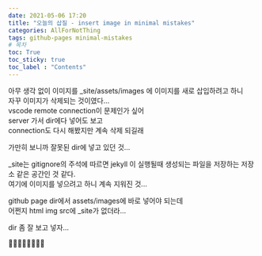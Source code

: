 ```yaml
---
date: 2021-05-06 17:20
title: "오늘의 삽질 - insert image in minimal mistakes"
categories: AllForNotThing
tags: github-pages minimal-mistakes
# 목차
toc: True  
toc_sticky: true 
toc_label : "Contents"
---
```


아무 생각 없이 이미지를 _site/assets/images 에 이미지를 새로 삽입하려고 하니  
자꾸 이미지가 삭제되는 것이였다...  
vscode remote connection이 문제인가 싶어  
server 가서 dir에다 넣어도 보고  
connection도 다시 해봤지만 계속 삭제 되길래  

가만히 보니까 잘못된 dir에 넣고 있던 것...  

_site는 gitignore의 주석에 따르면 jekyll 이 실행될때 생성되는 파일을 저장하는 저장소 같은 공간인 것 같다.  
여기에 이미지를 넣으려고 하니 계속 지워진 것...  

github page dir에서 assets/images에 바로 넣어야 되는데  
어쩐지 html img src에 _site가 없더라...  

dir 좀 잘 보고 넣자...  

🤢🤢🤢🤢🤢🤢🤢🤢

